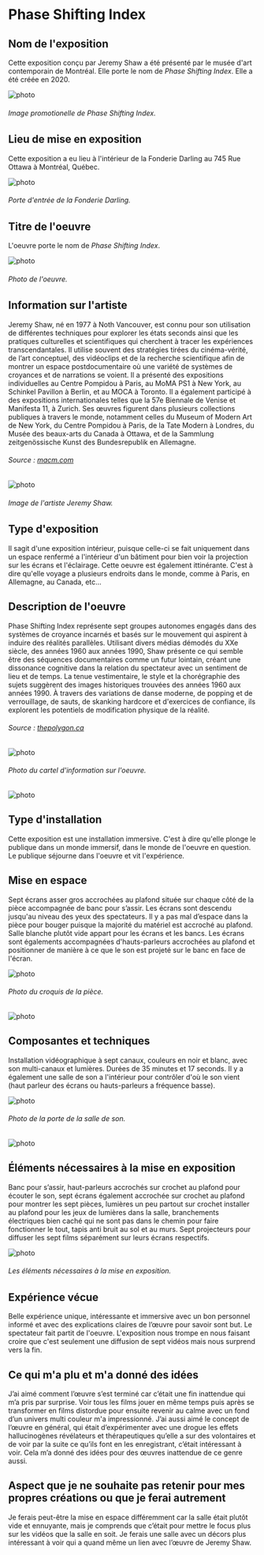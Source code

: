 # Phase Shifting Index

## **Nom de l'exposition**
Cette exposition conçu par Jeremy Shaw a été présenté par le musée d'art contemporain de Montréal. Elle porte le nom de *Phase Shifting Index*. Elle a été créée en 2020.

![photo](media/photo_promotionelle_de_exposition.jpeg)
###### Image promotionelle de *Phase Shifting Index*.


## **Lieu de mise en exposition**
Cette exposition a eu lieu à l'intérieur de la Fonderie Darling au 745 Rue Ottawa à Montréal, Québec.

![photo](media/photo_entrée_de_la_fonderie_darling.jpg)
###### Porte d'entrée de la Fonderie Darling.

## **Titre de l'oeuvre**
L'oeuvre porte le nom de *Phase Shifting Index*.

![photo](media/photo_exposition_phase_shifting_index.jpeg)
###### Photo de l'oeuvre.

## **Information sur l'artiste**
Jeremy Shaw, né en 1977 à Noth Vancouver, est connu pour son utilisation de différentes techniques pour explorer les états seconds ainsi que les pratiques culturelles et scientifiques qui cherchent à tracer les expériences transcendantales. Il utilise souvent des stratégies tirées du cinéma-vérité, de l’art conceptuel, des vidéoclips et de la recherche scientifique afin de montrer un espace postdocumentaire où une variété de systèmes de croyances et de narrations se voient. Il a présenté des expositions individuelles au Centre Pompidou à Paris, au MoMA PS1 à New York, au Schinkel Pavillon à Berlin, et au MOCA à Toronto. Il a également participé à des expositions internationales telles que la 57e Biennale de Venise et Manifesta 11, à Zurich. Ses œuvres figurent dans plusieurs collections publiques à travers le monde, notamment celles du Museum of Modern Art de New York, du Centre Pompidou à Paris, de la Tate Modern à Londres, du Musée des beaux-arts du Canada à Ottawa, et de la Sammlung zeitgenössische Kunst des Bundesrepublik en Allemagne.
###### Source : [macm.com](https://macm.org/expositions/jeremy-shaw/)

![photo](media/photo_jeremy_shaw.jpg)
###### Image de l'artiste Jeremy Shaw.

## **Type d'exposition**
Il sagit d'une exposition intérieur, puisque celle-ci se fait uniquement dans un espace renfermé a l'intérieur d'un bâtiment pour bien voir la projection sur les écrans et l'éclairage. Cette oeuvre est également ittinérante. C'est à dire qu'elle voyage a plusieurs endroits dans le monde, comme à Paris, en Allemagne, au Canada, etc...

## **Description de l'oeuvre**
Phase Shifting Index représente sept groupes autonomes engagés dans des systèmes de croyance incarnés et basés sur le mouvement qui aspirent à induire des réalités parallèles. Utilisant divers médias démodés du XXe siècle, des années 1960 aux années 1990, Shaw présente ce qui semble être des séquences documentaires comme un futur lointain, créant une dissonance cognitive dans la relation du spectateur avec un sentiment de lieu et de temps. La tenue vestimentaire, le style et la chorégraphie des sujets suggèrent des images historiques trouvées des années 1960 aux années 1990. À travers des variations de danse moderne, de popping et de verrouillage, de sauts, de skanking hardcore et d'exercices de confiance, ils explorent les potentiels de modification physique de la réalité.
###### Source : [thepolygon.ca](https://thepolygon.ca/exhibition/jeremy-shaw-phase-shifting-index/)

![photo](media/photo_cartel_information.PNG)
###### Photo du cartel d'information sur l'oeuvre.

![photo](media/photo_ensemble_de_phase_shifting_index.jpg)

## **Type d'installation**
Cette exposition est une installation immersive. C'est à dire qu'elle plonge le publique dans un monde immersif, dans le monde de l'oeuvre en question. Le publique séjourne dans l'oeuvre et vit l'expérience.

## **Mise en espace**
Sept écrans asser gros accrochées au plafond située sur chaque côté de la pièce accompagnée de banc pour s’assir. Les écrans sont descendu jusqu'au niveau des yeux des spectateurs. Il y a pas mal d’espace dans la pièce pour bouger puisque la majorité du matériel est accroché au plafond. Salle blanche plutôt vide appart pour les écrans et les bancs. Les écrans sont égalements accompagnées d'hauts-parleurs accrochées au plafond et positionner de manière à ce que le son est projeté sur le banc en face de l'écran.

![photo](media/photo_croquis_piece.png)
###### Photo du croquis de la pièce.

![photo](media/photo_vue_ensemble_de_la_piece.jpg)

## **Composantes et techniques**
Installation vidéographique à sept canaux, couleurs en noir et blanc, avec son multi-canaux et lumières. Durées de 35 minutes et 17 seconds. Il y a également une salle de son a l'intérieur pour contrôler d'où le son vient (haut parleur des écrans ou hauts-parleurs a fréquence basse).

![photo](media/photo_composantes_et_techniques_1.png)
###### Photo de la porte de la salle de son.

![photo](media/photo_composantes_et_techniques_2.png)

## **Éléments nécessaires à la mise en exposition**
Banc pour s’assir, haut-parleurs accrochés sur crochet au plafond pour écouter le son, sept écrans également accrochée sur crochet au plafond pour montrer les sept pièces, lumières un peu partout sur crochet installer au plafond pour les jeux de lumières dans la salle, branchements électriques bien caché qui ne sont pas dans le chemin pour faire fonctionner le tout, tapis anti bruit au sol et au murs. Sept projecteurs pour diffuser les sept films séparément sur leurs écrans respectifs.

![photo](media/photo_elements_necessaire.png)
###### Les éléments nécessaires à la mise en exposition.

## **Expérience vécue**
Belle expérience unique, intéressante et immersive avec un bon personnel informé et avec des explications claires de l’œuvre pour savoir sont but. Le spectateur fait partit de l'oeuvre. L'exposition nous trompe en nous faisant croire que c'est seulement une diffusion de sept vidéos mais nous surprend vers la fin.

## **Ce qui m'a plu et m'a donné des idées**
J’ai aimé comment l’œuvre s’est terminé car c’était une fin inattendue qui m’a pris par surprise. Voir tous les films jouer en même temps puis après se transformer en films distordue pour ensuite revenir au calme avec un fond d’un univers multi couleur m'a impressionné. J’ai aussi aimé le concept de l’œuvre en général, qui était d’expérimenter avec une drogue les effets hallucinogènes révélateurs et thérapeutiques qu’elle a sur des volontaires et de voir par la suite ce qu’ils font en les enregistrant, c’était intéressant à voir. Cela m’a donné des idées pour des œuvres inattendue de ce genre aussi.

## **Aspect que je ne souhaite pas retenir pour mes propres créations ou que je ferai autrement**
Je ferais peut-être la mise en espace différemment car la salle était plutôt vide et ennuyante, mais je comprends que c’était pour mettre le focus plus sur les vidéos que la salle en soit. Je ferais une salle avec un décors plus intéressant à voir qui a quand même un lien avec l’œuvre de Jeremy Shaw.
